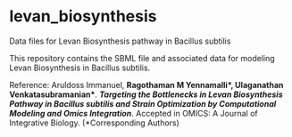 # levan_biosynthesis
Data files for Levan Biosynthesis pathway in Bacillus subtilis


This repository contains the SBML file and associated data for modeling Levan Biosynthesis in Bacillus subtilis.

Reference: Aruldoss Immanuel, <b>Ragothaman M Yennamalli*, Ulaganathan Venkatasubramanian*</b>. <b><i>Targeting the Bottlenecks in Levan Biosynthesis Pathway in Bacillus subtilis and Strain Optimization by Computational Modeling and Omics Integration</b></i>. Accepted in OMICS: A Journal of Integrative Biology. (*Corresponding Authors)
